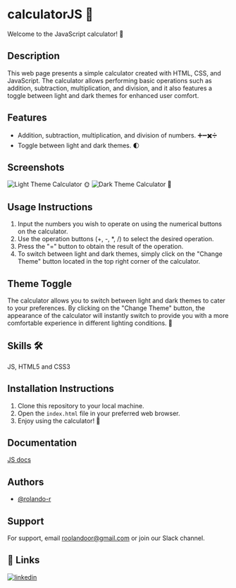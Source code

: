 # calculatorJS 🧮

Welcome to the JavaScript calculator! 🎉

## Description

This web page presents a simple calculator created with HTML, CSS, and JavaScript. The calculator allows performing basic operations such as addition, subtraction, multiplication, and division, and it also features a toggle between light and dark themes for enhanced user comfort.

## Features

- Addition, subtraction, multiplication, and division of numbers. ➕➖✖️➗
- Toggle between light and dark themes. 🌓

## Screenshots

![Light Theme Calculator](https://i.postimg.cc/bdtTPJcD/Captura-de-pantalla-2023-08-03-182423.png) 🌞
![Dark Theme Calculator](https://i.postimg.cc/dZrmjWmm/Captura-de-pantalla-2023-08-03-182327.png) 🌚

## Usage Instructions

1. Input the numbers you wish to operate on using the numerical buttons on the calculator.
2. Use the operation buttons (+, -, *, /) to select the desired operation.
3. Press the "=" button to obtain the result of the operation.
4. To switch between light and dark themes, simply click on the "Change Theme" button located in the top right corner of the calculator.

## Theme Toggle

The calculator allows you to switch between light and dark themes to cater to your preferences. By clicking on the "Change Theme" button, the appearance of the calculator will instantly switch to provide you with a more comfortable experience in different lighting conditions. 🔄

## Skills 🛠
  JS, HTML5 and CSS3

## Installation Instructions

1. Clone this repository to your local machine.
2. Open the `index.html` file in your preferred web browser.
3. Enjoy using the calculator! 🚀

## Documentation

[JS docs](https://developer.mozilla.org/es/docs/Web/JavaScript)

## Authors

- [@rolando-r](https://www.github.com/rolando-r)

## Support

For support, email roolandoor@gmail.com or join our Slack channel.

## 🔗 Links
[![linkedin](https://img.shields.io/badge/linkedin-0A66C2?style=for-the-badge&logo=linkedin&logoColor=white)](https://www.linkedin.com/in/rolando-rodriguez-garcia)
